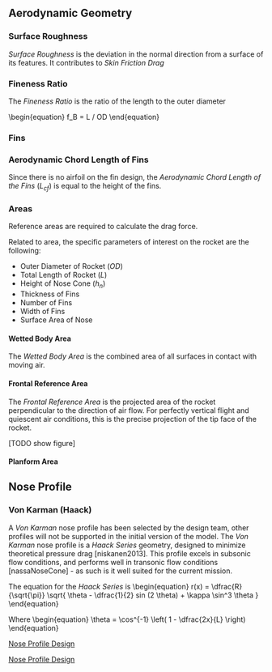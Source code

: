 ## Aerodynamic Geometry

### Surface Roughness

*Surface Roughness* is the deviation in the normal direction from a surface of its features. It contributes to *Skin Friction Drag* 

### Fineness Ratio

The *Fineness Ratio* is the ratio of the length to the outer diameter

\begin{equation} 
f_B = L / OD 
\end{equation}

### Fins

### Aerodynamic Chord Length of Fins

Since there is no airfoil on the fin design, the *Aerodynamic Chord Length of the Fins* ($L_{cf}$) is equal to the height of the fins. 

### Areas

Reference areas are required to calculate the drag force.

Related to area, the specific parameters of interest on the rocket are the following:

- Outer Diameter of Rocket (*OD*)
- Total Length of Rocket (*L*) 
- Height of Nose Cone ($h_n$)
- Thickness of Fins
- Number of Fins
- Width of Fins
- Surface Area of Nose

#### Wetted Body Area

The *Wetted Body Area* is the combined area of all surfaces in contact with moving air. 

[Fluids e-book (TODO find better)]:(https://ecourses.ou.edu/cgi-bin/eBook.cgi?doc=&topic=fl&chap_sec=09.1&page=theory)

#### Frontal Reference Area

The *Frontal Reference Area* is the projected area of the rocket perpendicular to the direction of air flow. For perfectly vertical flight and quiescent air conditions, this is the precise projection of the tip face of the rocket.

[TODO show figure]

#### Planform Area

## Nose Profile

### Von Karman (Haack)

A *Von Karman* nose profile has been selected by the design team, other profiles will not be supported in the initial version of the model.
The *Von Karman* nose profile is a *Haack Series* geometry, designed to minimize theoretical pressure drag [niskanen2013]. 
This profile excels in subsonic flow conditions, and performs well in transonic flow conditions [nassaNoseCone] - as such is it well suited for the current mission.

The equation for the *Haack Series* is 
\begin{equation}
r(x) = \dfrac{R}{\sqrt{\pi}} \sqrt{ \theta - \dfrac{1}{2} sin (2 \theta) + \kappa \sin^3 \theta }
\end{equation}

Where 
\begin{equation}
\theta = \cos^{-1} \left( 1 - \dfrac{2x}{L} \right)
\end{equation}

[Nose Profile Design](http://rimworld.com/nassarocketry/fabrication/nosecones/design.html)

[Nose Profile Design](https://en.wikipedia.org/wiki/Nose_cone_design#Von_K.C3.A1rm.C3.A1n)
